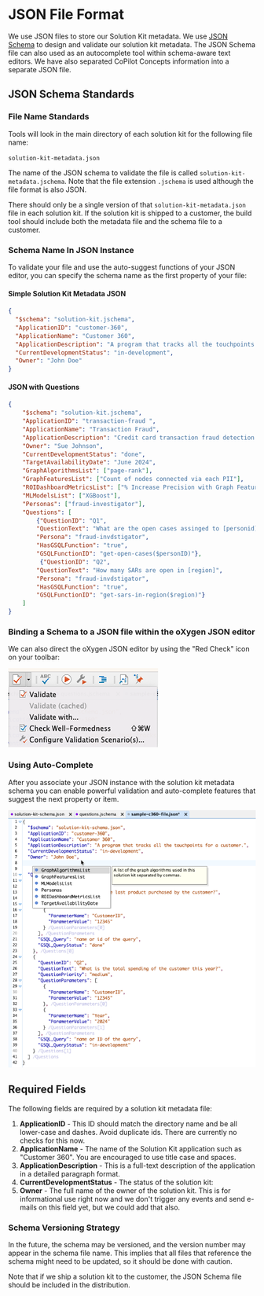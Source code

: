 # JSON File Format

We use JSON files to store our Solution Kit metadata.
We use [JSON Schema](https://json-schema.org/) to design and validate our solution kit metadata.
The JSON Schema file can also used as an autocomplete tool within schema-aware text editors.
We have also separated CoPilot Concepts information into a separate JSON file.

## JSON Schema Standards

### File Name Standards

Tools will look in the main directory of each solution kit for the following file name:

```solution-kit-metadata.json```

The name of the JSON schema to validate the file is called ```solution-kit-metadata.jschema```.
Note that the file extension ```.jschema``` is used although the file format is also JSON.

There should only be a single version of that ```solution-kit-metadata.json``` file in each solution kit.
If the solution kit is shipped to a customer, the build tool should include both the metadata file
and the schema file to a customer.

### Schema Name In JSON Instance

To validate your file and use the auto-suggest functions of your JSON editor, you can specify the schema name as the first property of your file:

#### Simple Solution Kit Metadata JSON

```json
{
  "$schema": "solution-kit.jschema",
  "ApplicationID": "customer-360",
  "ApplicationName": "Customer 360",
  "ApplicationDescription": "A program that tracks all the touchpoints for a customer.",
  "CurrentDevelopmentStatus": "in-development",
  "Owner": "John Doe"
}
```

#### JSON with Questions

```json
{
    "$schema": "solution-kit.jschema",
    "ApplicationID": "transaction-fraud ",
    "ApplicationName": "Transaction Fraud",
    "ApplicationDescription": "Credit card transaction fraud detection identifies and prevents unauthorized or deceptive transactions in real-time. It analyzes transaction data, including cardholder information, transaction details, and historical patterns, to detect anomalies and suspicious activity indicative of fraud.",
    "Owner": "Sue Johnson",
    "CurrentDevelopmentStatus": "done",
    "TargetAvailabilityDate": "June 2024",
    "GraphAlgorithmsList": ["page-rank"],
    "GraphFeaturesList": ["Count of nodes connected via each PII"],
    "ROIDashboardMetricsList": ["% Increase Precision with Graph Features"],
    "MLModelsList": ["XGBoost"],
    "Personas": ["fraud-investigator"],
    "Questions": [
        {"QuestionID": "Q1", 
        "QuestionText": "What are the open cases assinged to [personid]?", 
        "Persona": "fraud-invdstigator",
        "HasGSQLFunction": "true",
        "GSQLFunctionID": "get-open-cases($personID)"},
         {"QuestionID": "Q2", 
        "QuestionText": "How many SARs are open in [region]", 
        "Persona": "fraud-invdstigator",
        "HasGSQLFunction": "true",
        "GSQLFunctionID": "get-sars-in-region($region)"}
    ]
}
```

### Binding a Schema to a JSON file within the oXygen JSON editor

We can also direct the oXygen JSON editor by using the "Red Check" icon on your toolbar:

![](../img/configure-validation.png)

### Using Auto-Complete

After you associate your JSON instance with the solution kit metadata schema you can enable
powerful validation and auto-complete features that suggest the next property or item.

![](../img/JSON-autocomplete.png)


## Required Fields

The following fields are required by a solution kit metadata file:

1. **ApplicationID** - This ID should match the directory name and be all lower-case and dashes.  Avoid duplicate ids.  There are currently no checks for this now.
2. **ApplicationName** - The name of the Solution Kit application such as "Customer 360".  You are encouraged to use title case and spaces.
3. **ApplicationDescription** - This is a full-text description of the application in a detailed paragraph format.
4. **CurrentDevelopmentStatus** - The status of the solution kit: 
4. **Owner** - The full name of the owner of the solution kit.  This is for informational use right now and we don't trigger
any events and send e-mails on this field yet, but we could add that also.

### Schema Versioning Strategy

In the future, the schema may be versioned, and the version number may appear in the schema file name.  This implies that
all files that reference the schema might need to be updated, so it should be done with caution.

Note that if we ship a solution kit to the customer, the JSON Schema file should be included in the distribution.



